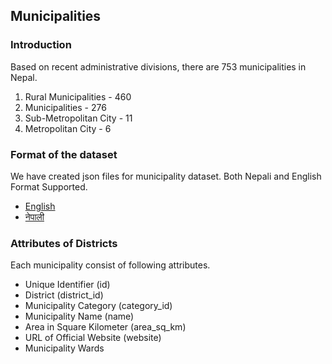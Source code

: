 ## Municipalities

### Introduction

Based on recent administrative divisions, there are 753 municipalities in Nepal.

1. Rural Municipalities - 460
2. Municipalities - 276
3. Sub-Metropolitan City - 11
4. Metropolitan City - 6

### Format of the dataset

We have created json files for municipality dataset. Both Nepali and English Format Supported.

- [English](../../data/municipalities/en.json)
- [नेपाली](../../data/municipalities/np.json)

### Attributes of Districts

Each municipality consist of following attributes.

- Unique Identifier (id)
- District (district_id)
- Municipality Category (category_id)
- Municipality Name (name)
- Area in Square Kilometer (area_sq_km)
- URL of Official Website (website)
- Municipality Wards
